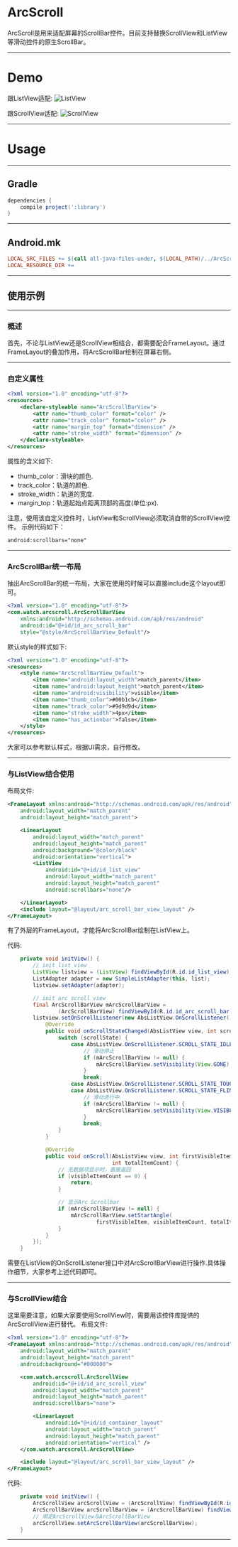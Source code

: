 # ArcScroll

ArcScroll是用来适配屏幕的ScrollBar控件。目前支持替换ScrollView和ListView等滑动控件的原生ScrollBar。

******

# Demo

跟ListView适配:
![ListView](https://github.com/wangzhengyi/ArcScroll/raw/master/screenshots/list_view_with_arc_scroll.png)

跟ScrollView适配:
![ScrollView](https://github.com/wangzhengyi/ArcScroll/raw/master/screenshots/scrollview_with_arc_scroll.png)

******

# Usage

******

## Gradle

```groovy
dependencies {
    compile project(':library')
}
```

******

## Android.mk

```makefile
LOCAL_SRC_FILES += $(call all-java-files-under, $(LOCAL_PATH)/../ArcScroll/)
LOCAL_RESOURCE_DIR += 
```

******

## 使用示例

******

### 概述

首先，不论与ListView还是ScrollView相结合，都需要配合FrameLayout。通过FrameLayout的叠加作用，将ArcScrollBar绘制在屏幕右侧。

******

### 自定义属性

```xml
<?xml version="1.0" encoding="utf-8"?>
<resources>
    <declare-styleable name="ArcScrollBarView">
        <attr name="thumb_color" format="color" />
        <attr name="track_color" format="color" />
        <attr name="margin_top" format="dimension" />
        <attr name="stroke_width" format="dimension" />
    </declare-styleable>
</resources>
```

属性的含义如下:

* thumb_color：滑块的颜色.
* track_color：轨道的颜色.
* stroke_width：轨道的宽度.
* margin_top：轨道起始点距离顶部的高度(单位:px).

注意，使用该自定义控件时，ListView和ScrollView必须取消自带的ScrollView控件。
示例代码如下：
```xml
android:scrollbars="none"
```

******

### ArcScrollBar统一布局

抽出ArcScrollBar的统一布局，大家在使用的时候可以直接include这个layout即可。
```xml
<?xml version="1.0" encoding="utf-8"?>
<com.watch.arcscroll.ArcScrollBarView
    xmlns:android="http://schemas.android.com/apk/res/android"
    android:id="@+id/id_arc_scroll_bar"
    style="@style/ArcScrollBarView_Default"/>
```

默认style的样式如下:
```xml
<?xml version="1.0" encoding="utf-8"?>
<resources>
    <style name="ArcScrollBarView_Default">
        <item name="android:layout_width">match_parent</item>
        <item name="android:layout_height">match_parent</item>
        <item name="android:visibility">visible</item>
        <item name="thumb_color">#00b1cb</item>
        <item name="track_color">#9d9d9d</item>
        <item name="stroke_width">4px</item>
        <item name="has_actionbar">false</item>
    </style>
</resources>
```

大家可以参考默认样式，根据UI需求，自行修改。

******
### 与ListView结合使用

布局文件:
```xml
<FrameLayout xmlns:android="http://schemas.android.com/apk/res/android"
    android:layout_width="match_parent"
    android:layout_height="match_parent">

    <LinearLayout
        android:layout_width="match_parent"
        android:layout_height="match_parent"
        android:background="@color/black"
        android:orientation="vertical">
        <ListView
            android:id="@+id/id_list_view"
            android:layout_width="match_parent"
            android:layout_height="match_parent"
            android:scrollbars="none"/>

    </LinearLayout>
    <include layout="@layout/arc_scroll_bar_view_layout" />
</FrameLayout>
```

有了外层的FrameLayout，才能将ArcScrollBar绘制在ListView上。

代码:
```java
    private void initView() {
        // init list view
        ListView listview = (ListView) findViewById(R.id.id_list_view);
        ListAdapter adapter = new SimpleListAdapter(this, list);
        listview.setAdapter(adapter);

        // init arc scroll view
        final ArcScrollBarView mArcScrollBarView =
                (ArcScrollBarView) findViewById(R.id.id_arc_scroll_bar);
        listview.setOnScrollListener(new AbsListView.OnScrollListener() {
            @Override
            public void onScrollStateChanged(AbsListView view, int scrollState) {
                switch (scrollState) {
                    case AbsListView.OnScrollListener.SCROLL_STATE_IDLE:
                        // 滑动停止
                        if (mArcScrollBarView != null) {
                            mArcScrollBarView.setVisibility(View.GONE);
                        }
                        break;
                    case AbsListView.OnScrollListener.SCROLL_STATE_TOUCH_SCROLL:
                    case AbsListView.OnScrollListener.SCROLL_STATE_FLING:
                        // 滑动进行中
                        if (mArcScrollBarView != null) {
                            mArcScrollBarView.setVisibility(View.VISIBLE);
                        }
                        break;
                }
            }

            @Override
            public void onScroll(AbsListView view, int firstVisibleItem, int visibleItemCount,
                                 int totalItemCount) {
                // 无数据项显示时，直接返回
                if (visibleItemCount == 0) {
                    return;
                }

                // 显示Arc Scrollbar
                if (mArcScrollBarView != null) {
                    mArcScrollBarView.setStartAngle(
                            firstVisibleItem, visibleItemCount, totalItemCount);
                }
            }
        });
    }
```
需要在ListView的OnScrollListener接口中对ArcScrollBarView进行操作.具体操作细节，大家参考上述代码即可。

******
### 与ScrollView结合

这里需要注意，如果大家要使用ScrollView时，需要用该控件库提供的ArcScrollView进行替代。
布局文件:
```xml
<?xml version="1.0" encoding="utf-8"?>
<FrameLayout xmlns:android="http://schemas.android.com/apk/res/android"
    android:layout_width="match_parent"
    android:layout_height="match_parent"
    android:background="#000000">

    <com.watch.arcscroll.ArcScrollView
        android:id="@+id/id_arc_scroll_view"
        android:layout_width="match_parent"
        android:layout_height="match_parent"
        android:scrollbars="none">

        <LinearLayout
            android:id="@+id/id_container_layout"
            android:layout_width="match_parent"
            android:layout_height="match_parent"
            android:orientation="vertical" />
    </com.watch.arcscroll.ArcScrollView>

    <include layout="@layout/arc_scroll_bar_view_layout" />
</FrameLayout>
```

代码:
```java
    private void initView() {
        ArcScrollView arcScrollView = (ArcScrollView) findViewById(R.id.id_arc_scroll_view);
        ArcScrollBarView arcScrollBarView = (ArcScrollBarView) findViewById(R.id.id_arc_scroll_bar);
        // 绑定ArcScrollView与ArcScrollBarView
        arcScrollView.setArcScrollBarView(arcScrollBarView);
    }
```

******